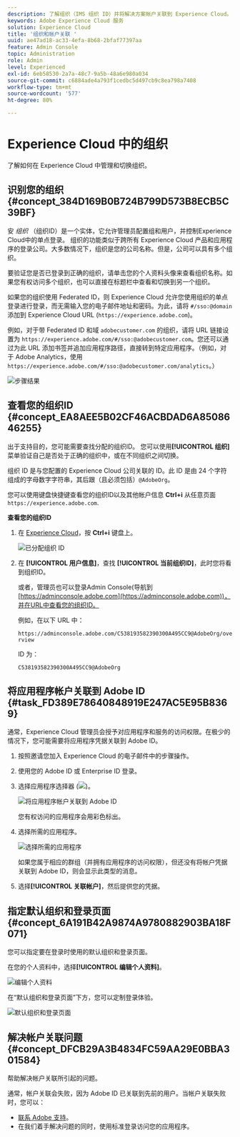 ```yaml
---
description: 了解组织（IMS 组织 ID）并将解决方案帐户关联到 Experience Cloud。
keywords: Adobe Experience Cloud 服务
solution: Experience Cloud
title: '组织和帐户关联 '
uuid: ae47ad18-ac33-4efa-8b68-2bfaf77397aa
feature: Admin Console
topic: Administration
role: Admin
level: Experienced
exl-id: 6eb58530-2a7a-48c7-9a5b-48a6e980a034
source-git-commit: c6884ade4a793f1cedbc5d497cb9c8ea798a7408
workflow-type: tm+mt
source-wordcount: '577'
ht-degree: 80%

---
```


# Experience Cloud 中的组织

了解如何在 Experience Cloud 中管理和切换组织。

## 识别您的组织 {#concept_384D169B0B724B799D573B8ECB5C39BF}

安 *组织* （组织ID）是一个实体，它允许管理员配置组和用户，并控制Experience Cloud中的单点登录。 组织的功能类似于跨所有 Experience Cloud 产品和应用程序的登录公司。大多数情况下，组织是您的公司名称。但是，公司可以具有多个组织。

要验证您是否已登录到正确的组织，请单击您的个人资料头像来查看组织名称。如果您有权访问多个组织，也可以直接在标题栏中查看和切换到另一个组织。

如果您的组织使用 Federated ID，则 Experience Cloud 允许您使用组织的单点登录进行登录，而无需输入您的电子邮件地址和密码。为此，请将 `#/sso:@domain` 添加到 Experience Cloud URL (`https://experience.adobe.com`)。

例如，对于带 Federated ID 和域 `adobecustomer.com` 的组织，请将 URL 链接设置为 `https://experience.adobe.com/#/sso:@adobecustomer.com`。您还可以通过为此 URL 添加书签并追加应用程序路径，直接转到特定应用程序。（例如，对于 Adobe Analytics，使用 `https://experience.adobe.com/#/sso:@adobecustomer.com/analytics`。）

![步骤结果](assets/organization-switch.png)

## 查看您的组织ID {#concept_EA8AEE5B02CF46ACBDAD6A8508646255}

出于支持目的，您可能需要查找分配的组织ID。 您可以使用&#x200B;**[!UICONTROL 组织]**&#x200B;菜单验证自己是否处于正确的组织中，或在不同组织之间切换。

组织 ID 是与您配置的 Experience Cloud 公司关联的 ID。此 ID 是由 24 个字符组成的字母数字字符串，其后跟（且必须包括）`@AdobeOrg`。

您可以使用键盘快捷键查看您的组织ID以及其他帐户信息 **Ctrl+i** 从任意页面 `https://experience.adobe.com`.

**查看您的组织ID**

1. 在 [Experience Cloud](https://experience.adobe.com)，按 **Ctrl+i** 键盘上。

   ![已分配组织 ID](assets/assigned-organization.png)

1. 在 **[!UICONTROL 用户信息]**，查找 **[!UICONTROL 当前组织ID]**，此时您将看到组织ID。

   或者，管理员也可以登录Admin Console(导航到 [https://adminconsole.adobe.com](https://adminconsole.adobe.com))，并在URL中查看您的组织ID。

   例如，在以下 URL 中：

   `https://adminconsole.adobe.com/C538193582390300A495CC9@AdobeOrg/overview`

   ID 为：

   `C538193582390300A495CC9@AdobeOrg`

## 将应用程序帐户关联到 Adobe ID {#task_FD389E78640848919E247AC5E95B8369}

通常，Experience Cloud 管理员会授予对应用程序和服务的访问权限。在极少的情况下，您可能需要将应用程序凭据关联到 Adobe ID。

1. 按照邀请您加入 Experience Cloud 的电子邮件中的步骤操作。
1. 使用您的 Adobe ID 或 Enterprise ID 登录。
1. 选择应用程序选择器 (![](assets/menu-icon.png))。

   ![将应用程序帐户关联到 Adobe ID](assets/solutions-active.png)

   您有权访问的应用程序会用彩色标出。
1. 选择所需的应用程序。

   ![选择所需的应用程序](assets/analytics-link-accounts.png)

   如果您属于相应的群组（并拥有应用程序的访问权限），但还没有将帐户凭据关联到 Adobe ID，则会显示此类型的消息。
1. 选择&#x200B;**[!UICONTROL 关联帐户]**，然后提供您的凭据。

## 指定默认组织和登录页面 {#concept_6A191B42A9874A9780882903BA18F071}

您可以指定要在登录时使用的默认组织和登录页面。

在您的个人资料中，选择&#x200B;**[!UICONTROL 编辑个人资料]**。

![编辑个人资料](assets/edit-profile.png)

在“默认组织和登录页面”下方，您可以定制登录体验。

![默认组织和登录页面](assets/default-organization.png)

## 解决帐户关联问题 {#concept_DFCB29A3B4834FC59AA29E0BBA301584}

帮助解决帐户关联所引起的问题。

通常，帐户关联会失败，因为 Adobe ID 已关联到先前的用户。当帐户关联失败时，您可以：

* [联系 Adobe 支持](https://experienceleague.adobe.com/?support-solution=General#support)。
* 在我们着手解决问题的同时，使用标准登录访问您的应用程序。
